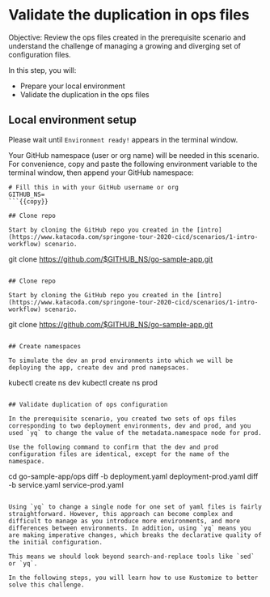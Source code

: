 # Validate the duplication in ops files

Objective:
Review the ops files created in the prerequisite scenario and understand the challenge of managing a growing and diverging set of configuration files.

In this step, you will:
- Prepare your local environment
- Validate the duplication in the ops files

## Local environment setup
Please wait until `Environment ready!` appears in the terminal window.

Your GitHub namespace (user or org name) will be needed in this scenario. For convenience, copy and paste the following environment variable to the terminal window, then append your GitHub namespace:

```
# Fill this in with your GitHub username or org
GITHUB_NS=
```{{copy}}

## Clone repo

Start by cloning the GitHub repo you created in the [intro](https://www.katacoda.com/springone-tour-2020-cicd/scenarios/1-intro-workflow) scenario.  

```
git clone https://github.com/$GITHUB_NS/go-sample-app.git
```{{execute}}

## Clone repo

Start by cloning the GitHub repo you created in the [intro](https://www.katacoda.com/springone-tour-2020-cicd/scenarios/1-intro-workflow) scenario.

```
git clone https://github.com/$GITHUB_NS/go-sample-app.git
```{{execute}}

## Create namespaces

To simulate the dev an prod environments into which we will be deploying the app, create dev and prod namepsaces.

```
kubectl create ns dev
kubectl create ns prod
```{{execute}}

## Validate duplication of ops configuration

In the prerequisite scenario, you created two sets of ops files corresponding to two deployment environments, dev and prod, and you used `yq` to change the value of the metadata.namespace node for prod.

Use the following command to confirm that the dev and prod configuration files are identical, except for the name of the namespace.

```
cd go-sample-app/ops
diff -b deployment.yaml deployment-prod.yaml
diff -b service.yaml service-prod.yaml
```{{execute}}

Using `yq` to change a single node for one set of yaml files is fairly straightforward. However, this approach can become complex and difficult to manage as you introduce more environments, and more differences between environments. In addition, using `yq` means you are making imperative changes, which breaks the declarative quality of the initial configuration.

This means we should look beyond search-and-replace tools like `sed` or `yq`. 

In the following steps, you will learn how to use Kustomize to better solve this challenge.
